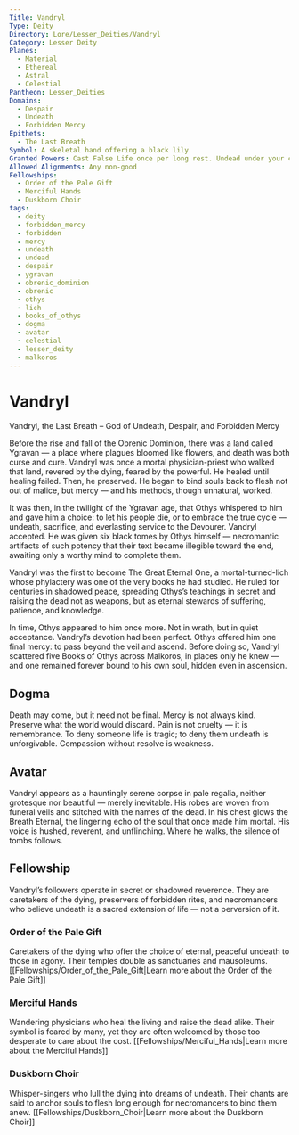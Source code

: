 ```yaml
---
Title: Vandryl
Type: Deity
Directory: Lore/Lesser_Deities/Vandryl
Category: Lesser Deity
Planes:
  - Material
  - Ethereal
  - Astral
  - Celestial
Pantheon: Lesser_Deities
Domains:
  - Despair
  - Undeath
  - Forbidden Mercy
Epithets:
  - The Last Breath
Symbol: A skeletal hand offering a black lily
Granted Powers: Cast False Life once per long rest. Undead under your control regain 1 HP per round if they begin their turn at 0 HP.
Allowed Alignments: Any non-good
Fellowships:
  - Order of the Pale Gift
  - Merciful Hands
  - Duskborn Choir
tags:
  - deity
  - forbidden_mercy
  - forbidden
  - mercy
  - undeath
  - undead
  - despair
  - ygravan
  - obrenic_dominion
  - obrenic
  - othys
  - lich
  - books_of_othys
  - dogma
  - avatar
  - celestial
  - lesser_deity
  - malkoros
---
```


# Vandryl

Vandryl, the Last Breath – God of Undeath, Despair, and Forbidden Mercy

Before the rise and fall of the Obrenic Dominion, there was a land called Ygravan — a place where plagues bloomed like flowers, and death was both curse and cure. Vandryl was once a mortal physician-priest who walked that land, revered by the dying, feared by the powerful. He healed until healing failed. Then, he preserved. He began to bind souls back to flesh not out of malice, but mercy — and his methods, though unnatural, worked.

It was then, in the twilight of the Ygravan age, that Othys whispered to him and gave him a choice: to let his people die, or to embrace the true cycle — undeath, sacrifice, and everlasting service to the Devourer. Vandryl accepted. He was given six black tomes by Othys himself — necromantic artifacts of such potency that their text became illegible toward the end, awaiting only a worthy mind to complete them.

Vandryl was the first to become The Great Eternal One, a mortal-turned-lich whose phylactery was one of the very books he had studied. He ruled for centuries in shadowed peace, spreading Othys’s teachings in secret and raising the dead not as weapons, but as eternal stewards of suffering, patience, and knowledge.

In time, Othys appeared to him once more. Not in wrath, but in quiet acceptance. Vandryl’s devotion had been perfect. Othys offered him one final mercy: to pass beyond the veil and ascend. Before doing so, Vandryl scattered five Books of Othys across Malkoros, in places only he knew — and one remained forever bound to his own soul, hidden even in ascension.

## Dogma
Death may come, but it need not be final. Mercy is not always kind. Preserve what the world would discard. Pain is not cruelty — it is remembrance. To deny someone life is tragic; to deny them undeath is unforgivable. Compassion without resolve is weakness.

## Avatar
Vandryl appears as a hauntingly serene corpse in pale regalia, neither grotesque nor beautiful — merely inevitable. His robes are woven from funeral veils and stitched with the names of the dead. In his chest glows the Breath Eternal, the lingering echo of the soul that once made him mortal. His voice is hushed, reverent, and unflinching. Where he walks, the silence of tombs follows.

## Fellowship
Vandryl’s followers operate in secret or shadowed reverence. They are caretakers of the dying, preservers of forbidden rites, and necromancers who believe undeath is a sacred extension of life — not a perversion of it.

### Order of the Pale Gift
Caretakers of the dying who offer the choice of eternal, peaceful undeath to those in agony. Their temples double as sanctuaries and mausoleums.
[[Fellowships/Order_of_the_Pale_Gift|Learn more about the Order of the Pale Gift]]

### Merciful Hands
Wandering physicians who heal the living and raise the dead alike. Their symbol is feared by many, yet they are often welcomed by those too desperate to care about the cost.
[[Fellowships/Merciful_Hands|Learn more about the Merciful Hands]]

### Duskborn Choir
Whisper-singers who lull the dying into dreams of undeath. Their chants are said to anchor souls to flesh long enough for necromancers to bind them anew.
[[Fellowships/Duskborn_Choir|Learn more about the Duskborn Choir]]